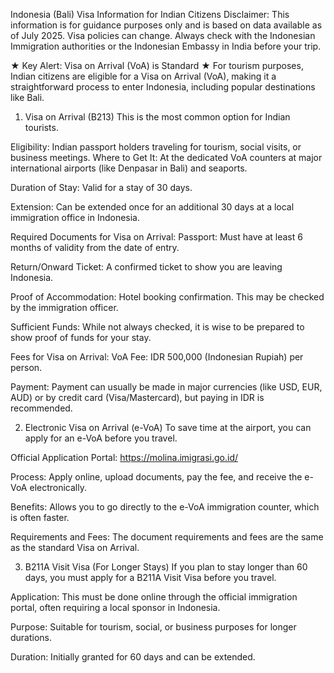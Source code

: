 Indonesia (Bali) Visa Information for Indian Citizens
Disclaimer: This information is for guidance purposes only and is based on data available as of July 2025. Visa policies can change. Always check with the Indonesian Immigration authorities or the Indonesian Embassy in India before your trip.

★ Key Alert: Visa on Arrival (VoA) is Standard ★
For tourism purposes, Indian citizens are eligible for a Visa on Arrival (VoA), making it a straightforward process to enter Indonesia, including popular destinations like Bali.

1. Visa on Arrival (B213)
This is the most common option for Indian tourists.

Eligibility: Indian passport holders traveling for tourism, social visits, or business meetings.
Where to Get It: At the dedicated VoA counters at major international airports (like Denpasar in Bali) and seaports.

Duration of Stay: Valid for a stay of 30 days.

Extension: Can be extended once for an additional 30 days at a local immigration office in Indonesia.

Required Documents for Visa on Arrival:
Passport: Must have at least 6 months of validity from the date of entry.

Return/Onward Ticket: A confirmed ticket to show you are leaving Indonesia.

Proof of Accommodation: Hotel booking confirmation. This may be checked by the immigration officer.

Sufficient Funds: While not always checked, it is wise to be prepared to show proof of funds for your stay.

Fees for Visa on Arrival:
VoA Fee: IDR 500,000 (Indonesian Rupiah) per person.

Payment: Payment can usually be made in major currencies (like USD, EUR, AUD) or by credit card (Visa/Mastercard), but paying in IDR is recommended.

2. Electronic Visa on Arrival (e-VoA)
To save time at the airport, you can apply for an e-VoA before you travel.

Official Application Portal: https://molina.imigrasi.go.id/

Process: Apply online, upload documents, pay the fee, and receive the e-VoA electronically.

Benefits: Allows you to go directly to the e-VoA immigration counter, which is often faster.

Requirements and Fees: The document requirements and fees are the same as the standard Visa on Arrival.

3. B211A Visit Visa (For Longer Stays)
If you plan to stay longer than 60 days, you must apply for a B211A Visit Visa before you travel.

Application: This must be done online through the official immigration portal, often requiring a local sponsor in Indonesia.

Purpose: Suitable for tourism, social, or business purposes for longer durations.

Duration: Initially granted for 60 days and can be extended.